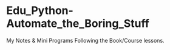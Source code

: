 # Edu_Python-Automate_the_Boring_Stuff
My Notes &amp; Mini Programs Following the Book/Course lessons. 

